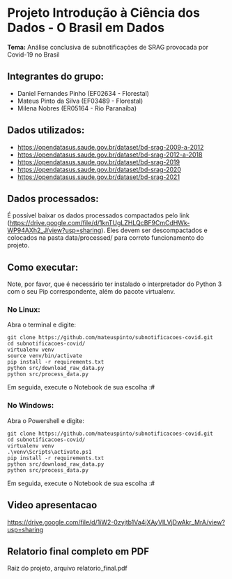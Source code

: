 # Projeto Introdução à Ciência dos Dados - O Brasil em Dados

**Tema:** Análise conclusiva de subnotificações de SRAG provocada por Covid-19
no Brasil

## Integrantes do grupo:

- Daniel Fernandes Pinho (EF02634 - Florestal)
- Mateus Pinto da Silva (EF03489 - Florestal)
- Milena Nobres (ER05164 - Rio Paranaíba)

## Dados utilizados:

- https://opendatasus.saude.gov.br/dataset/bd-srag-2009-a-2012
- https://opendatasus.saude.gov.br/dataset/bd-srag-2012-a-2018
- https://opendatasus.saude.gov.br/dataset/bd-srag-2019
- https://opendatasus.saude.gov.br/dataset/bd-srag-2020
- https://opendatasus.saude.gov.br/dataset/bd-srag-2021

## Dados processados:

É possível baixar os dados processados compactados pelo link
(https://drive.google.com/file/d/1knTUgLZHLQcBF9CmCdHWk-WP94AXh2_J/view?usp=sharing).
Eles devem ser descompactados e colocados na pasta data/processed/ para correto
funcionamento do projeto.

## Como executar:

Note, por favor, que é necessário ter instalado o interpretador do Python 3 com
o seu Pip correspondente, além do pacote virtualenv.

### No Linux:

Abra o terminal e digite:

    git clone https://github.com/mateuspinto/subnotificacoes-covid.git
    cd subnotificacoes-covid/
    virtualenv venv
    source venv/bin/activate
    pip install -r requirements.txt
    python src/download_raw_data.py
    python src/process_data.py

Em seguida, execute o Notebook de sua escolha :#

### No Windows:

Abra o Powershell e digite:

    git clone https://github.com/mateuspinto/subnotificacoes-covid.git
    cd subnotificacoes-covid/
    virtualenv venv
    .\venv\Scripts\activate.ps1
    pip install -r requirements.txt
    python src/download_raw_data.py
    python src/process_data.py

Em seguida, execute o Notebook de sua escolha :#

## Video apresentacao

https://drive.google.com/file/d/1iW2-0zyjtb1Va4jXAyVILVjDwAkr_MrA/view?usp=sharing

## Relatorio final completo em PDF

Raiz do projeto, arquivo relatorio_final.pdf
